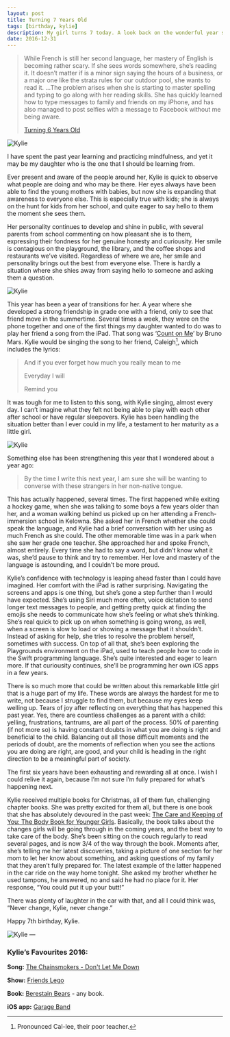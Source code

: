 ```yaml
---
layout: post
title: Turning 7 Years Old 
tags: [birthday, kylie]
description: My girl turns 7 today. A look back on the wonderful year she’s had.
date: 2016-12-31
---
```


> While French is still her second language, her mastery of English is becoming rather scary. If she sees words somewhere, she’s reading it. It doesn’t matter if is a minor sign saying the hours of a business, or a major one like the strata rules for our outdoor pool, she wants to read it. …The problem arises when she is starting to master spelling and typing to go along with her reading skills. She has quickly learned how to type messages to family and friends on my iPhone, and has also managed to post selfies with a message to Facebook without me being aware.
>  
> [Turning 6 Years Old][1]

![Kylie][image-1]

I have spent the past year learning and practicing mindfulness, and yet it may be my daughter who is the one that I should be learning from. 

Ever present and aware of the people around her, Kylie is quick to observe what people are doing and who may be there. Her eyes always have been able to find the young mothers with babies, but now she is expanding that awareness to everyone else. This is especially true with kids; she is always on the hunt for kids from her school, and quite eager to say hello to them the moment she sees them. 

Her personality continues to develop and shine in public, with several parents from school commenting on how pleasant she is to them, expressing their fondness for her genuine honesty and curiousity. Her smile is contagious on the playground, the library, and the coffee shops and restaurants we’ve visited. Regardless of where we are, her smile and personality brings out the best from everyone else. There is hardly a situation where she shies away from saying hello to someone and asking them a question. 

![Kylie][image-2]

This year has been a year of transitions for her. A year where she developed a strong friendship in grade one with a friend, only to see that friend move in the summertime. Several times a week, they were on the phone together and one of the first things my daughter wanted to do was to play her friend a song from the iPad. That song was ‘[Count on Me][2]’ by Bruno Mars. Kylie would be singing the song to her friend, Caleigh[^1], which includes the lyrics:

> And if you ever forget how much you really mean to me
> 
> Everyday I will
> 
> Remind you

It was tough for me to listen to this song, with Kylie singing, almost every day. I can’t imagine what they felt not being able to play with each other after school or have regular sleepovers. Kylie has been handling the situation better than I ever could in my life, a testament to her maturity as a little girl. 

![Kylie][image-3]

Something else has been strengthening this year that I wondered about a year ago:

> By the time I write this next year, I am sure she will be wanting to converse with these strangers in her non-native tongue.

This has actually happened, several times. The first happened while exiting a hockey game, when she was talking to some boys a few years older than her, and a woman walking behind us picked up on her attending a French-immersion school in Kelowna. She asked her in French whether she could speak the language, and Kylie had a brief conversation with her using as much French as she could. The other memorable time was in a park when she saw her grade one teacher. She approached her and spoke French, almost entirely. Every time she had to say a word, but didn’t know what it was, she’d pause to think and try to remember. Her love and mastery of the language is astounding, and I couldn’t be more proud. 

Kylie’s confidence with technology is leaping ahead faster than I could have imagined. Her comfort with the iPad is rather surprising. Navigating the screens and apps is one thing, but she’s gone a step further than I would have expected. She’s using Siri much more often, voice dictation to send longer text messages to people, and getting pretty quick at finding the emojis she needs to communicate how she’s feeling or what she’s thinking. She’s real quick to pick up on when something is going wrong, as well, when a screen is slow to load or showing a message that it shouldn’t. Instead of asking for help, she tries to resolve the problem herself, sometimes with success. On top of all that, she’s been exploring the Playgrounds environment on the iPad, used to teach people how to code in the Swift programming language. She’s quite interested and eager to learn more. If that curiousity continues, she’ll be programming her own iOS apps in a few years. 

There is so much more that could be written about this remarkable little girl that is a huge part of my life. These words are always the hardest for me to write, not because I struggle to find them, but because my eyes keep welling up. Tears of joy after reflecting on everything that has happened this past year. Yes, there are countless challenges as a parent with a child: yelling, frustrations, tantrums, are all part of the process. 50% of parenting (if not more so) is having constant doubts in what you are doing is right and beneficial to the child. Balancing out all those difficult moments and the periods of doubt, are the moments of reflection when you see the actions you are doing are right, are good, and your child is heading in the right direction to be a meaningful part of society. 

The first six years have been exhausting and rewarding all at once. I wish I could relive it again, because I’m not sure I’m fully prepared for what’s happening next. 

Kylie received multiple books for Christmas, all of them fun, challenging chapter books. She was pretty excited for them all, but there is one book that she has absolutely devoured in the past week: [The Care and Keeping of You: The Body Book for Younger Girls][3]. Basically, the book talks about the changes girls will be going through in the coming years, and the best way to take care of the body. She’s been sitting on the couch regularly to read several pages, and is now 3/4 of the way through the book. Moments after, she’s telling me her latest discoveries, taking a picture of one section for her mom to let her know about something, and asking questions of my family that they aren’t fully prepared for. The latest example of the latter happened in the car ride on the way home tonight. She asked my brother whether he used tampons, he answered, no and said he had no place for it. Her response, “You could put it up your butt!”

There was plenty of laughter in the car with that, and all I could think was, “Never change, Kylie, never change.”

Happy 7th birthday, Kylie. 

![Kylie][image-4]
—

### Kylie’s Favourites 2016:

**Song:** [The Chainsmokers - Don't Let Me Down][4]

**Show:** [Friends Lego][5]

**Book:** [Berestain Bears][6] - any book.

**iOS app:** [Garage Band][7]




[^1]:	Pronounced Cal-lee, their poor teacher. 

[1]:	http://www.foursides.ca/Turning-6-Years-Old "Turning 6 Years Old"
[2]:	https://www.youtube.com/watch?v=PVDiQcJwoIQ "Count on Me - Bruno Mars"
[3]:	http://amzn.to/2iijzVc "The Care and Keeping of You: The Body Book for Younger Girls"
[4]:	https://www.youtube.com/watch?v=Io0fBr1XBUA "The Chainsmokers - Don't Let Me Down"
[5]:	http://www.amazon.ca/s/ref=as_li_ss_tl?_encoding=UTF8&camp=15121&creative=390961&fst=as:off&keywords=friends%20lego&linkCode=ur2&qid=1451548919&rh=n:6742029011,k:friends%20lego&rnid=5264023011&tag=fousid-20 "Friends Lego"
[6]:	http://amzn.to/2iOS1n6 "Berestain Bears"
[7]:	https://itunes.apple.com/us/app/garageband/id408709785?mt=8&at=10l4Qt "Garage Band"

[image-1]:	http://www.foursides.ca/images/Kylie7a.jpg
[image-2]:	http://www.foursides.ca/images/Kylie7.jpg
[image-3]:	http://www.foursides.ca/images/Kylie7c.jpg
[image-4]:	http://www.foursides.ca/images/Kylie7b.jpg